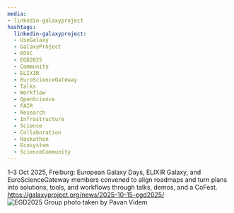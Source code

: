 ```yaml
---
media:
- linkedin-galaxyproject
hashtags:
  linkedin-galaxyproject:
  - UseGalaxy
  - GalaxyProject
  - EOSC
  - EGD2025
  - Community
  - ELIXIR
  - EuroScienceGateway
  - Talks
  - Workflow
  - OpenScience
  - FAIR
  - Research
  - Infrastructure
  - Science
  - Collaboration
  - Hackathon
  - Ecosystem
  - ScienceCommunity
---
```

1–3 Oct 2025, Freiburg: European Galaxy Days, ELIXIR Galaxy, and EuroScienceGateway members convened to align roadmaps and turn plans into solutions, tools, and workflows through talks, demos, and a CoFest.
https://galaxyproject.org/news/2025-10-15-egd2025/
![EGD2025 Group photo taken by Pavan Videm](https://galaxyproject.org/assets/static/egd_group_photo.42db587.dbdcf7ccffbaf25b9783162d50fd8f9f.jpg)